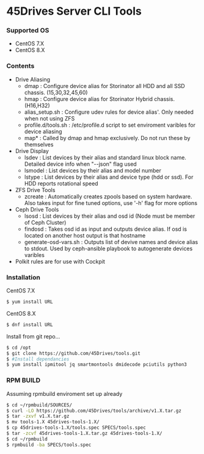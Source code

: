 
# 45Drives Server CLI Tools
### Supported OS
  - CentOS 7.X
  - CentOS 8.X
### Contents
  - Drive Aliasing
    - dmap : Configure device alias for Storinator all HDD and all SSD  chassis. (15,30,32,45,60)
    - hmap : Configure device alias for Storinator Hybrid chassis. (H16,H32)
    - alias_setup.sh : Configure udev rules for device alias'. Only needed when not using ZFS
    - profile.d/tools.sh : /etc/profile.d script to set enviroment varibles for device aliasing
    - map* : Called by dmap and hmap exclusively. Do not run these by themselves
  - Drive Display 
    - lsdev : List devices by their alias and standard linux block name. Detailed device info when "--json" flag used
    - lsmodel : List devices by their alias and model number
    - lstype : List devices by their alias and device type (hdd or ssd). For HDD reports rotational speed
  - ZFS Drive Tools
    - zcreate : Automatically creates zpools based on system hardware. Also takes input for fine tuned options, use '-h' flag for more options   
  - Ceph Drive Tools
    - lsosd : List devices by their alias and osd id (Node must be member of Ceph Cluster)
    - findosd : Takes osd id as input and outputs device alias. If osd is located on another host output is that hostname
    - generate-osd-vars.sh : Outputs list of devive names and device alias to stdout. Used by ceph-ansible playbook to autogenerate devices varibles
  - Polkit rules are for use with Cockpit
  
### Installation
CentOS 7.X
```sh
$ yum install URL
```
CentOS 8.X
```sh
$ dnf install URL
```
Install from git repo...

```sh
$ cd /opt
$ git clone https://github.com/45Drives/tools.git
$ #Install dependancies
$ yum install ipmitool jq smartmontools dmidecode pciutils python3
```
### RPM BUILD
Assuming rpmbuild enviroment set up already
```sh
$ cd ~/rpmbuild/SOURCES/
$ curl -LO https://github.com/45Drives/tools/archive/v1.X.tar.gz
$ tar -zxvf v1.X.tar.gz
$ mv tools-1.X 45drives-tools-1.X/
$ cp 45drives-tools-1.X/tools.spec SPECS/tools.spec
$ tar -zcvf 45drives-tools-1.X.tar.gz 45drives-tools-1.X/
$ cd ~/rpmbuild
$ rpmbuild -ba SPECS/tools.spec
```
